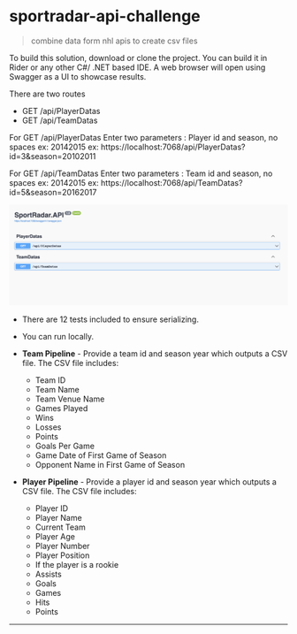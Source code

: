 # sportradar-api-challenge
 > combine data form nhl apis to create csv files

To build this solution, download or clone the project. You can build it in Rider or any other C#/ .NET based IDE.
A web browser will open using Swagger as a UI to showcase results. 

There are two routes
* GET /api/PlayerDatas
* GET /api/TeamDatas

For GET /api/PlayerDatas
Enter two parameters : Player id and season, no spaces ex: 20142015
ex: https://localhost:7068/api/PlayerDatas?id=3&season=20102011

For GET /api/TeamDatas 
Enter two parameters : Team id and season, no spaces ex: 20142015
ex: https://localhost:7068/api/TeamDatas?id=5&season=20162017


![image](sc1.png)


* There are 12 tests included to ensure serializing.
* You can run locally.



* **Team Pipeline** - Provide a team id and season year which outputs a CSV file. The CSV file includes:
  * Team ID
  * Team Name
  * Team Venue Name
  * Games Played
  * Wins
  * Losses
  * Points
  * Goals Per Game
  * Game Date of First Game of Season
  * Opponent Name in First Game of Season
* **Player Pipeline** - Provide a player id and season year which outputs a CSV file. The CSV file includes:
  * Player ID
  * Player Name
  * Current Team
  * Player Age
  * Player Number
  * Player Position
  * If the player is a rookie
  * Assists
  * Goals
  * Games
  * Hits
  * Points

---

